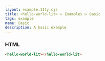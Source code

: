 ```yaml
---
layout: example.11ty.cjs
title: <hello-world-lit> ⌲ Examples ⌲ Basic
tags: example
name: Basic
description: A basic example
---
```


<hello-world-lit></hello-world-lit>

<h3>HTML</h3>

```html
<hello-world-lit></hello-world-lit>
```
